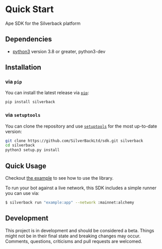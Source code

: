 # Quick Start

Ape SDK for the Silverback platform

## Dependencies

- [python3](https://www.python.org/downloads) version 3.8 or greater, python3-dev

## Installation

### via `pip`

You can install the latest release via [`pip`](https://pypi.org/project/pip/):

```bash
pip install silverback
```

### via `setuptools`

You can clone the repository and use [`setuptools`](https://github.com/pypa/setuptools) for the most up-to-date version:

```bash
git clone https://github.com/SilverBackLtd/sdk.git silverback
cd silverback
python3 setup.py install
```

## Quick Usage

Checkout [the example](./example.py) to see how to use the library.

To run your bot against a live network, this SDK includes a simple runner you can use via:

```sh
$ silverback run "example:app" --network :mainnet:alchemy
```

## Development

This project is in development and should be considered a beta.
Things might not be in their final state and breaking changes may occur.
Comments, questions, criticisms and pull requests are welcomed.
